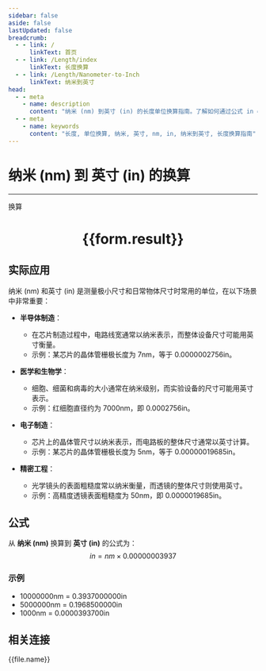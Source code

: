 ```yaml
---
sidebar: false
aside: false
lastUpdated: false
breadcrumb:
  - - link: /
      linkText: 首页
  - - link: /Length/index
      linkText: 长度换算
  - - link: /Length/Nanometer-to-Inch
      linkText: 纳米到英寸
head:
  - - meta
    - name: description
      content: "纳米 (nm) 到英寸 (in) 的长度单位换算指南。了解如何通过公式 in = nm × 0.00000003937 换算为英寸。"
  - - meta
    - name: keywords
      content: "长度, 单位换算, 纳米, 英寸, nm, in, 纳米到英寸, 长度换算指南"
---
```

# 纳米 (nm) 到 英寸 (in) 的换算
---
<script setup>
import { onMounted, reactive, inject, ref } from 'vue'
import { NButton, NForm, NFormItem, NInput, NInputNumber, NSelect, NCard, useMessage,NGrid ,NGi } from 'naive-ui'
import { defineClientComponent } from 'vitepress'
import { Length } from '../../files';

const convert = inject('convert')

const form = reactive({
  number: null,
  result: '',
})

const convertHandler = () => {
  if (form.number !== null && !isNaN(form.number)) {
    const convertedValue = parseFloat(form.number) * 0.00000003937
    form.result = `${form.number}nm = ${convertedValue.toFixed(10)}in`
  } else {
    form.result = '请输入有效的数值。'
  }
}
</script>

<n-form size="large" :model="form">
  <n-form-item label="纳米 (nm)">
    <n-input-number v-model:value="form.number" placeholder="输入纳米" style="width: 100%" />
  </n-form-item>
  <n-form-item>
    <n-button type="info" @click="convertHandler" block>换算</n-button>
  </n-form-item>
</n-form>

<n-card  embedded :bordered="false" hoverable>
  <div  style="text-align:center">
    <h1>{{form.result}}</h1>
  </div>
</n-card>

## 实际应用

纳米 (nm) 和英寸 (in) 是测量极小尺寸和日常物体尺寸时常用的单位，在以下场景中非常重要：

- **半导体制造**：
  - 在芯片制造过程中，电路线宽通常以纳米表示，而整体设备尺寸可能用英寸衡量。
  - 示例：某芯片的晶体管栅极长度为 7nm，等于 0.0000002756in。

- **医学和生物学**：
  - 细胞、细菌和病毒的大小通常在纳米级别，而实验设备的尺寸可能用英寸表示。
  - 示例：红细胞直径约为 7000nm，即 0.0002756in。

- **电子制造**：
  - 芯片上的晶体管尺寸以纳米表示，而电路板的整体尺寸通常以英寸计算。
  - 示例：某芯片的晶体管栅极长度为 5nm，等于 0.00000019685in。

- **精密工程**：
  - 光学镜头的表面粗糙度常以纳米衡量，而透镜的整体尺寸则使用英寸。
  - 示例：高精度透镜表面粗糙度为 50nm，即 0.0000019685in。

## 公式

从 **纳米 (nm)** 换算到 **英寸 (in)** 的公式为：
$$ in = nm \times 0.00000003937 $$

### 示例
- 10000000nm = 0.3937000000in
- 5000000nm = 0.1968500000in
- 1000nm = 0.0000393700in

## 相关连接
<n-grid x-gap="12" :cols="2">
  <n-gi v-for="(file, index) in Length" :key="index">
    <n-button
      text
      tag="a"
      :href="file.path"
      type="info"
    >
      {{file.name}}
    </n-button>
  </n-gi>
</n-grid>